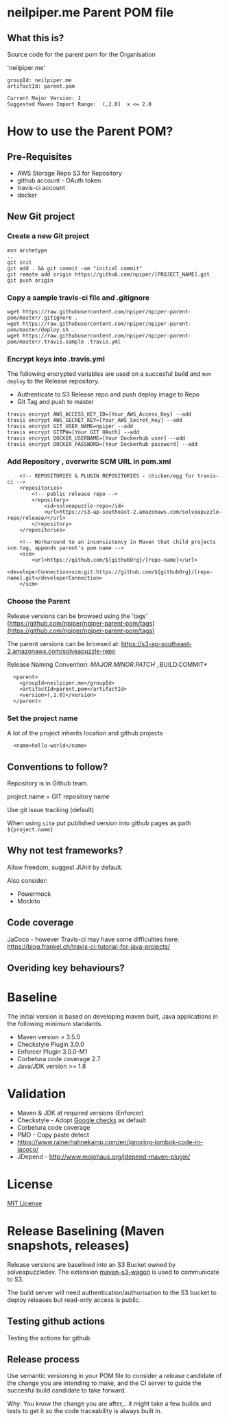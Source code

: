 # neilpiper.me Parent POM file


## What this is?
  
Source code for the parent pom for the Organisation


'neilpiper.me'

```
groupId: neilpiper.me
artifactId: parent.pom

Current Major Version: 1
Suggested Maven Import Range:  (,2.0]  x <= 2.0

```

# How to use the Parent POM?

## Pre-Requisites

 * AWS Storage Repo S3 for Repository
 * github account - OAuth token
 * travis-ci account
 * docker

## New Git project

### Create a new Git project

```
mvn archetype
..
git init
git add . && git commit -am "initial commit"
git remote add origin https://github.com/npiper/[PROJECT_NAME].git
git push origin
```

### Copy a sample travis-ci file and .gitignore

```
wget https://raw.githubusercontent.com/npiper/npiper-parent-pom/master/.gitignore .
wget https://raw.githubusercontent.com/npiper/npiper-parent-pom/master/deploy.sh .
wget https://raw.githubusercontent.com/npiper/npiper-parent-pom/master/.travis.sample .travis.yml
```

### Encrypt keys into .travis.yml

The following encrypted variables are used on a succesful build and `mvn deploy` to the Release repository.

 * Authenticate to S3 Release repo and push deploy image to Repo
 * Git Tag and push to master


```
travis encrypt AWS_ACCESS_KEY_ID=[Your_AWS_Access_Key] --add
travis encrypt AWS_SECRET_KEY=[Your_AWS_Secret_Key] --add
travis encrypt GIT_USER_NAME=npiper --add
travis encrypt GITPW=[Your GIT OAuth] --add
travis encrypt DOCKER_USERNAME=[Your Dockerhub user] --add
travis encrypt DOCKER_PASSWORD=[Your Dockerhub password] --add
```

### Add Repository , overwrite SCM URL in pom.xml

```
  	<!-- REPOSITORIES & PLUGIN REPOSITORIES - chicken/egg for travis-ci -->
	<repositories>
		<!-- public release repo -->
		<repository>
			<id>solveapuzzle-repo</id>
			<url>https://s3-ap-southeast-2.amazonaws.com/solveapuzzle-repo/release/</url>
		</repository>
	</repositories>

	<!-- Workaround to an inconsistency in Maven that child projects scm tag, appends parent's pom name -->
	<scm>
		<url>https://github.com/${githubOrg}/[repo-name]</url>
		<developerConnection>scm:git:https://github.com/${githubOrg}/[repo-name].git</developerConnection>
	</scm>
```


### Choose the Parent

Release versions can be browsed using the 'tags' [https://github.com/npiper/npiper-parent-pom/tags](https://github.com/npiper/npiper-parent-pom/tags)

The parent versions can be browsed at: https://s3-ap-southeast-2.amazonaws.com/solveapuzzle-repo

Release Naming Convention:  *MAJOR.MINOR.PATCH* _BUILD.COMMIT*

```
  <parent>
    <groupId>neilpiper.me</groupId>
    <artifactId>parent.pom</artifactId>
    <version>(,1.0]</version>
  </parent>
```

### Set the project name

A lot of the project inherits location and github projects

```
  <name>hello-world</name>
  ```

## Conventions to follow?

Repository is in Github team.

project.name = GIT repository name

Use git issue tracking (default)

When using `site` put published version into github pages as path `${project.name}`

## Why not test frameworks?

Allow freedom, suggest JUnit by default.

Also consider:
* Powermock
* Mockito

## Code coverage

JaCoco - however Travis-ci may have some difficulties here:
https://blog.frankel.ch/travis-ci-tutorial-for-java-projects/


## Overiding key behaviours?

# Baseline

The initial version is based on developing maven built, Java applications in the following minimum standards.


  * Maven version > 3.5.0
  * Checkstyle Plugin 3.0.0
  * Enforcer Plugin 3.0.0-M1
  * Corbetura code coverage 2.7
  * Java/JDK version >= 1.8

# Validation

 * Maven & JDK at required versions (Enforcer)
 * Checkstyle - Adopt [Google checks](http://checkstyle.sourceforge.net/google_style.html) as default
 * Corbetura code coverage
 * PMD - Copy paste detect
  * https://www.rainerhahnekamp.com/en/ignoring-lombok-code-in-jacoco/
  * JDepend - http://www.mojohaus.org/jdepend-maven-plugin/

# License

[MIT License](https://opensource.org/licenses/mit-license.php)

# Release Baselining (Maven snapshots, releases)

Release versions are baselined into an S3 Bucket owned by
solveapuzzledev.  The extension [maven-s3-wagon](https://github.com/jcaddel/maven-s3-wagon) is used to communicate to S3.  

The build server will need authentication/authorisation to the S3 bucket to deploy releases but read-only access is public.

## Testing github actions

Testing the actions for github

## Release process

Use semantic versioning in your POM file to consider a release candidate of the change you are intending to make, and the CI server to guide the succesful build candidate to take forward.

Why: You know the change you are after,.. it might take a few builds and tests to get it so the code traceability is always built in.

